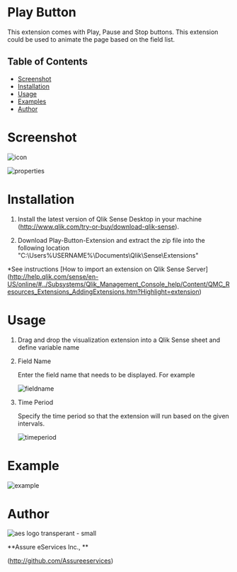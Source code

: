 # Play Button

This extension comes with Play, Pause and Stop buttons. This extension could be used to animate the page based on the field list.  

## Table of Contents
* [Screenshot](#screenshot)
* [Installation](#installation)
* [Usage](#usage)
* [Examples](#Examples)
* [Author](#author)



# Screenshot

![icon](https://user-images.githubusercontent.com/18327523/33881766-d80fbf3e-df5b-11e7-9549-c3cd37120854.png)

 ![properties](https://user-images.githubusercontent.com/18327523/33881855-2a918da0-df5c-11e7-9cce-25e51c716e8d.png)


# Installation

1. Install the latest version of Qlik Sense Desktop in your machine (http://www.qlik.com/try-or-buy/download-qlik-sense).

2. Download Play-Button-Extension and extract the zip file into the following location "C:\Users\%USERNAME%\Documents\Qlik\Sense\Extensions\"

*See instructions 
[How to import an extension on Qlik Sense Server]
(http://help.qlik.com/sense/en-US/online/#../Subsystems/Qlik_Management_Console_help/Content/QMC_Resources_Extensions_AddingExtensions.htm?Highlight=extension)

# Usage

1. Drag and drop the visualization extension into a Qlik Sense sheet and define variable name
2. Field Name

	Enter the field name that needs to be displayed. For example

   ![fieldname](https://user-images.githubusercontent.com/18327523/33880302-3d319496-df57-11e7-92bc-d74cff018c25.png) 

3. Time Period

  	Specify the time period so that the extension will run based on the given intervals.
	
     ![timeperiod](https://user-images.githubusercontent.com/18327523/33880332-50a24fd4-df57-11e7-808c-f59140c0706e.png)

 
# Example
 
 ![example](https://user-images.githubusercontent.com/18327523/33889204-680bc29a-df75-11e7-9565-bcbd99b9b6e0.gif)
	
# Author

![aes logo transperant - small](https://cloud.githubusercontent.com/assets/18327523/14427159/d6e64e9c-0010-11e6-9532-d4682e9ea0a0.png)

**Assure eServices Inc., **

(http://github.com/Assureeservices)

